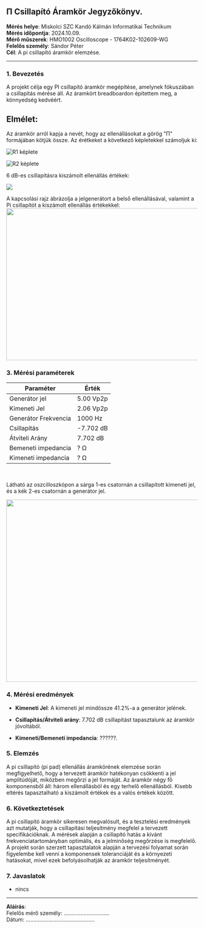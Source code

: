 
## &#928; Csillapító Áramkör Jegyzőkönyv.

**Mérés helye**: Miskolci SZC Kandó Kálmán Informatikai Technikum  
**Mérés időpontja**: 2024.10.09.  
**Mérő műszerek**: HMO1002 Oscilloscope - 1764K02-102609-WG  
**Felelős személy**: Sándor Péter  
**Cél**: A pi csillapító áramkör elemzése.

---

### 1. **Bevezetés**

A projekt célja egy PI csillapító áramkör megépítése, amelynek fókuszában a csillapítás mérése áll.
Az áramkört breadboardon építettem meg, a könnyedség kedvéért.

## Elmélet:

Az áramkör arról kapja a nevét, hogy az ellenállásokat a görög "&#928;" formájában kötjük össze.
Az érétkeket a következő képletekkel számoljuk ki:

![R1 képlete](https://raw.githubusercontent.com/szabot2/pi-csillapito/cffee4ced185268076fb4bf54fdfafc23a0b0f74/kepek/svgviewer-output.svg)

![R2 képlete](https://raw.githubusercontent.com/szabot2/pi-csillapito/cffee4ced185268076fb4bf54fdfafc23a0b0f74/kepek/svgviewer-output(1).svg)


6 dB-es csillapításra kiszámolt ellenállás értékek:


<img src="https://raw.githubusercontent.com/szabot2/pi-csillapito/refs/heads/main/kepek/ql_41d4e91c270a0827beb0bb25f1c6a62a_l3.png">
<br>

A kapcsolási rajz ábrázolja a jelgenerátort a belső ellenállásával, valamint a Pi csillapítót a kiszámolt ellenállás értékekkel:
<a href="https://www.falstad.com/circuit/circuitjs.html?ctz=CQAgjCAMB0l3BWc0wCZIA4AsBmBDUsM4A2AThxAUiqpoQFMBaMMAKADcQySRdVuvdBijhw8WjSnQEbAE6CQwpZhUiaJOGwDuavcpyQsUHYv57zkU8vMGcvK7oNGlCXoeOPX7l6jdKAdgEvOyF-HHsTJ3DIv3cSdWtwhJAPVJSQ-1Qg1N8cqwU07IE0+3VwYgLc42K+MCF8vmpTUpSsevTEhXaGgR7O0TBK037arBIa-JGOsr4JgaqsHkC+5dmNLV1l5WWwLE9rVWVlPYPdJfiRNxp1ke2c65WTAAdFU713ygPXx9rH2a+UT49z681qXguA3GxluAHslAiaGgEOMlNAlmQyBhUKgcERsDiyEgYPAIDQBCU2PCwAFEeA-KiwNBCJiyKwaftUKwiFBYHAIBABDTUmwgA" target="_blank">
<img src="https://raw.githubusercontent.com/szabot2/pi-csillapito/refs/heads/main/kepek/circuit-20241008-0905.png" width="640" height="400">
</a>


### 3. **Mérési paraméterek**

| Paraméter           | Érték |
|---------------------|-------|
| Generátor jel       | 5.00 Vp2p|
| Kimeneti Jel        | 2.06 Vp2p |
| Generátor Frekvencia| 1000 Hz |
| Csillapítás         | -7.702 dB |
| Átviteli Arány      | 7.702 dB |
| Bemeneti impedancia | ? Ω |
| Kimeneti impedancia | ? Ω |   

<br>

Látható az oszcilloszkópon a sárga 1-es csatornán a csillapított kimeneti jel, és a kék 2-es csatornán a generátor jel.

<img src="https://raw.githubusercontent.com/szabot2/pi-csillapito/refs/heads/main/kepek/TA02.PNG" width="600" height="480">


### 4. **Mérési eredmények**

- **Kimeneti Jel**: A kimeneti jel mindössze 41.2%-a a generátor jelének.
  
- **Csillapítás/Átviteli arány**:  7.702 dB csillapítást tapasztalunk az áramkör jóvoltából.

- **Kimeneti/Bemeneti impedancia**: ??????.  

### 5. **Elemzés**
A pi csillapító (pi pad) ellenállás áramkörének elemzése során megfigyelhető, hogy a tervezett áramkör hatékonyan csökkenti a jel amplitúdóját, miközben megőrzi a jel formáját. Az áramkör négy fő komponensből áll: három ellenállásból és egy terhelő ellenállásból. Kisebb eltérés tapasztalható a kiszámolt értékek és a valós értékek között.

### 6. **Következtetések**
A pi csillapító áramkör sikeresen megvalósult, és a tesztelési eredmények azt mutatják, hogy a csillapítási teljesítmény megfelel a tervezett specifikációknak. A mérések alapján a csillapító hatás a kívánt frekvenciatartományban optimális, és a jelminőség megőrzése is megfelelő. A projekt során szerzett tapasztalatok alapján a tervezési folyamat során figyelembe kell venni a komponensek toleranciáját és a környezeti hatásokat, mivel ezek befolyásolhatják az áramkör teljesítményét.

### 7. **Javaslatok**

- nincs

---

**Aláírás**:  
Felelős mérő személy: ..............................  
Dátum: .............................................
